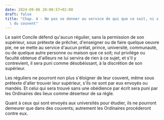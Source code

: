 ```yaml
---
date: 2024-09-06 20:00:57+02:00
draft: false
title: "Chap. 4 - Ne pas se donner au service de qui que ce soit, ni s'\xE9loigner\
  \ du couvent"
---
```





Le saint Concile défend qu'aucun régulier, sans la permission de son supérieur, sous prétexte de prêcher, d'enseigner ou de faire quelque oeuvre pie, ne se mette au service d'aucun prélat, prince, université, communauté, ou de quelque autre personne ou maison que ce soit; nul privilége ou faculté obtenue d'ailleurs ne lui servira de rien à ce sujet, et s'il y contrevient, il sera puni comme désobéissant, à la discrétion de son supérieur.

Les réguliers ne pourront non plus s'éloigner de leur couvent, même sous prétexte d'aller trouver leur supérieur, s'ils ne sont par eux envoyés ou mandés. Et celui qui sera trouvé sans une obédience par écrit sera puni par les Ordinaires des lieux comme déserteur de sa règle.

Quant à ceux qui sont envoyés aux universités pour étudier, ils ne pourront demeurer que dans des couvents; autrement les Ordinaires procéderont contre eux.

